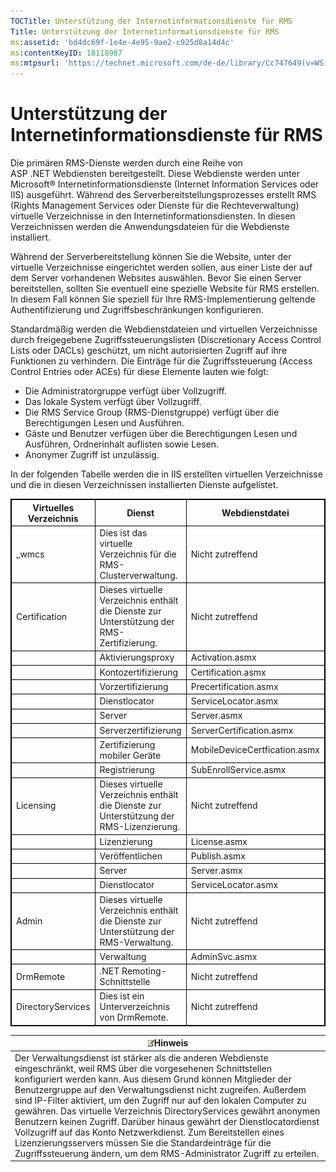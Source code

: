 ```yaml
---
TOCTitle: Unterstützung der Internetinformationsdienste für RMS
Title: Unterstützung der Internetinformationsdienste für RMS
ms:assetid: 'bd4dc69f-1e4e-4e95-9ae2-c925d8a14d4c'
ms:contentKeyID: 18118987
ms:mtpsurl: 'https://technet.microsoft.com/de-de/library/Cc747649(v=WS.10)'
---
```


Unterstützung der Internetinformationsdienste für RMS
=====================================================

Die primären RMS-Dienste werden durch eine Reihe von ASP .NET Webdiensten bereitgestellt. Diese Webdienste werden unter Microsoft® Internetinformationsdienste (Internet Information Services oder IIS) ausgeführt. Während des Serverbereitstellungsprozesses erstellt RMS (Rights Management Services oder Dienste für die Rechteverwaltung) virtuelle Verzeichnisse in den Internetinformationsdiensten. In diesen Verzeichnissen werden die Anwendungsdateien für die Webdienste installiert.

Während der Serverbereitstellung können Sie die Website, unter der virtuelle Verzeichnisse eingerichtet werden sollen, aus einer Liste der auf dem Server vorhandenen Websites auswählen. Bevor Sie einen Server bereitstellen, sollten Sie eventuell eine spezielle Website für RMS erstellen. In diesem Fall können Sie speziell für Ihre RMS-Implementierung geltende Authentifizierung und Zugriffsbeschränkungen konfigurieren.

Standardmäßig werden die Webdienstdateien und virtuellen Verzeichnisse durch freigegebene Zugriffssteuerungslisten (Discretionary Access Control Lists oder DACLs) geschützt, um nicht autorisierten Zugriff auf ihre Funktionen zu verhindern. Die Einträge für die Zugriffssteuerung (Access Control Entries oder ACEs) für diese Elemente lauten wie folgt:

-   Die Administratorgruppe verfügt über Vollzugriff.
-   Das lokale System verfügt über Vollzugriff.
-   Die RMS Service Group (RMS-Dienstgruppe) verfügt über die Berechtigungen Lesen und Ausführen.
-   Gäste und Benutzer verfügen über die Berechtigungen Lesen und Ausführen, Ordnerinhalt auflisten sowie Lesen.
-   Anonymer Zugriff ist unzulässig.

In der folgenden Tabelle werden die in IIS erstellten virtuellen Verzeichnisse und die in diesen Verzeichnissen installierten Dienste aufgelistet.

<p></p>
<table style="border:1px solid black;">
<colgroup>
<col width="33%" />
<col width="33%" />
<col width="33%" />
</colgroup>
<thead>
<tr class="header">
<th style="border:1px solid black;" >Virtuelles Verzeichnis</th>
<th style="border:1px solid black;" >Dienst</th>
<th style="border:1px solid black;" >Webdienstdatei</th>
</tr>
</thead>
<tbody>
<tr class="odd">
<td style="border:1px solid black;">_wmcs</td>
<td style="border:1px solid black;">Dies ist das virtuelle Verzeichnis für die RMS-Clusterverwaltung.</td>
<td style="border:1px solid black;">Nicht zutreffend</td>
</tr>
<tr class="even">
<td style="border:1px solid black;">Certification</td>
<td style="border:1px solid black;">Dieses virtuelle Verzeichnis enthält die Dienste zur Unterstützung der RMS-Zertifizierung.</td>
<td style="border:1px solid black;">Nicht zutreffend</td>
</tr>
<tr class="odd">
<td style="border:1px solid black;"> </td>
<td style="border:1px solid black;">Aktivierungsproxy</td>
<td style="border:1px solid black;">Activation.asmx</td>
</tr>
<tr class="even">
<td style="border:1px solid black;"> </td>
<td style="border:1px solid black;">Kontozertifizierung</td>
<td style="border:1px solid black;">Certification.asmx</td>
</tr>
<tr class="odd">
<td style="border:1px solid black;"> </td>
<td style="border:1px solid black;">Vorzertifizierung</td>
<td style="border:1px solid black;">Precertification.asmx</td>
</tr>
<tr class="even">
<td style="border:1px solid black;"> </td>
<td style="border:1px solid black;">Dienstlocator</td>
<td style="border:1px solid black;">ServiceLocator.asmx</td>
</tr>
<tr class="odd">
<td style="border:1px solid black;"> </td>
<td style="border:1px solid black;">Server</td>
<td style="border:1px solid black;">Server.asmx</td>
</tr>
<tr class="even">
<td style="border:1px solid black;"> </td>
<td style="border:1px solid black;">Serverzertifizierung</td>
<td style="border:1px solid black;">ServerCertification.asmx</td>
</tr>
<tr class="odd">
<td style="border:1px solid black;"> </td>
<td style="border:1px solid black;">Zertifizierung mobiler Geräte</td>
<td style="border:1px solid black;">MobileDeviceCertfication.asmx</td>
</tr>
<tr class="even">
<td style="border:1px solid black;"> </td>
<td style="border:1px solid black;">Registrierung</td>
<td style="border:1px solid black;">SubEnrollService.asmx</td>
</tr>
<tr class="odd">
<td style="border:1px solid black;">Licensing</td>
<td style="border:1px solid black;">Dieses virtuelle Verzeichnis enthält die Dienste zur Unterstützung der RMS-Lizenzierung.</td>
<td style="border:1px solid black;">Nicht zutreffend</td>
</tr>
<tr class="even">
<td style="border:1px solid black;"> </td>
<td style="border:1px solid black;">Lizenzierung</td>
<td style="border:1px solid black;">License.asmx</td>
</tr>
<tr class="odd">
<td style="border:1px solid black;"> </td>
<td style="border:1px solid black;">Veröffentlichen</td>
<td style="border:1px solid black;">Publish.asmx</td>
</tr>
<tr class="even">
<td style="border:1px solid black;"> </td>
<td style="border:1px solid black;">Server</td>
<td style="border:1px solid black;">Server.asmx</td>
</tr>
<tr class="odd">
<td style="border:1px solid black;"> </td>
<td style="border:1px solid black;">Dienstlocator</td>
<td style="border:1px solid black;">ServiceLocator.asmx</td>
</tr>
<tr class="even">
<td style="border:1px solid black;">Admin</td>
<td style="border:1px solid black;">Dieses virtuelle Verzeichnis enthält die Dienste zur Unterstützung der RMS-Verwaltung.</td>
<td style="border:1px solid black;">Nicht zutreffend</td>
</tr>
<tr class="odd">
<td style="border:1px solid black;"> </td>
<td style="border:1px solid black;">Verwaltung</td>
<td style="border:1px solid black;">AdminSvc.asmx</td>
</tr>
<tr class="even">
<td style="border:1px solid black;">DrmRemote</td>
<td style="border:1px solid black;">.NET Remoting-Schnittstelle</td>
<td style="border:1px solid black;">Nicht zutreffend</td>
</tr>
<tr class="odd">
<td style="border:1px solid black;">DirectoryServices</td>
<td style="border:1px solid black;">Dies ist ein Unterverzeichnis von DrmRemote.</td>
<td style="border:1px solid black;">Nicht zutreffend</td>
</tr>
</tbody>
</table>
  
| ![](images/Cc747649.note(WS.10).gif)Hinweis                                                                                                                                                                                                                                                                                                                                                                                                                                                                                                                                                                                                                      |  
|-----------------------------------------------------------------------------------------------------------------------------------------------------------------------------------------------------------------------------------------------------------------------------------------------------------------------------------------------------------------------------------------------------------------------------------------------------------------------------------------------------------------------------------------------------------------------------------------------------------------------------------------------------------------------------------------------|  
| Der Verwaltungsdienst ist stärker als die anderen Webdienste eingeschränkt, weil RMS über die vorgesehenen Schnittstellen konfiguriert werden kann. Aus diesem Grund können Mitglieder der Benutzergruppe auf den Verwaltungsdienst nicht zugreifen. Außerdem sind IP-Filter aktiviert, um den Zugriff nur auf den lokalen Computer zu gewähren. Das virtuelle Verzeichnis DirectoryServices gewährt anonymen Benutzern keinen Zugriff. Darüber hinaus gewährt der Dienstlocatordienst Vollzugriff auf das Konto Netzwerkdienst. Zum Bereitstellen eines Lizenzierungsservers müssen Sie die Standardeinträge für die Zugriffssteuerung ändern, um dem RMS-Administrator Zugriff zu erteilen. |